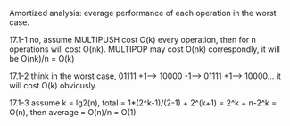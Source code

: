 Amortized analysis: everage performance of each operation in the worst case.

17.1-1 
no, assume MULTIPUSH cost O(k) every operation, then for n operations will cost O(nk).
MULTIPOP may cost O(nk) correspondly, it will be O(nk)/n = O(k)

17.1-2
think in the worst case, 01111 +1--> 10000 -1--> 01111 +1--> 10000... it will cost O(k) obviously.

17.1-3
assume k = lg2(n), total = 1*(2^k-1)/(2-1) + 2^(k+1) = 2^k + n-2^k = O(n), then average = O(n)/n = O(1)
